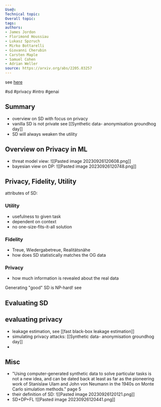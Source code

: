 ```yaml
---
Use@: 
Technical topic: 
Overall topic: 
tags: 
authors: 
- James Jordon
- Florimond Houssiau
- Lukasz Spzruch 
- Mirko Bottarelli
- Giovanni Cherubin
- Carsten Maple
- Samuel Cohen
- Adrian Weller
source: https://arxiv.org/abs/2205.03257
---
```



see [here](https://arxiv.org/abs/2205.03257)

#sd #privacy #intro #genai 
## Summary
- overview on SD with focus on privacy
- vanilla SD is not private see [[Synthetic data- anonymisation groundhog day]]
- SD will always weaken the utility

## Overview on Privacy in ML
- threat model view:
![[Pasted image 20230926120608.png]]
- bayesian view on DP:
![[Pasted image 20230926120748.png]]

## Privacy, Fidelity, Utility
attributes of SD:
### Utility
- usefulness to given task
- dependent on context
- no one-size-fits-it-all solution

### Fidelity
- Treue, Wiedergabetreue, Realitätsnähe
- how does SD statistically matches the OG data

### Privacy
- how much information is revealed about the real data

Generating "good" SD is NP-hard! see


## Evaluating SD
## evaluating privacy
- leakage estimation, see [[fast black-box leakage estimation]]
- simulating privacy attacks: [[Synthetic data- anonymisation groundhog day]]
- 
## Misc
- "Using computer-generated synthetic data to solve particular tasks is not a new
idea, and can be dated back at least as far as the pioneering work of Stanislaw
Ulam and John von Neumann in the 1940s on Monte Carlo simulation methods." page 5
- their definition of SD: 
![[Pasted image 20230926120121.png]]
- SD+DP+FL
![[Pasted image 20230926120441.png]]